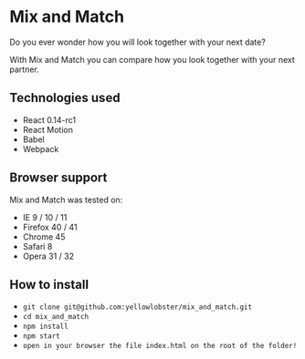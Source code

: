 # Mix and Match

Do you ever wonder how you will look together with your next date?

With Mix and Match you can compare how you look together with your next partner.

## Technologies used

- React 0.14-rc1
- React Motion
- Babel
- Webpack

## Browser support

Mix and Match was tested on:

- IE 9 / 10 / 11
- Firefox 40 / 41
- Chrome 45
- Safari 8
- Opera 31 / 32

## How to install

- `git clone git@github.com:yellowlobster/mix_and_match.git`
- `cd mix_and_match`
- `npm install`
- `npm start`
- `open in your browser the file index.html on the root of the folder!`
